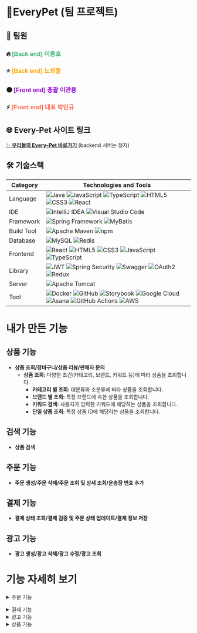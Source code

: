 # 🐶EveryPet (팀 프로젝트)

## 👥 팀원

### 🔥 <span style="color:#3CB371; font-family: 'Comic Sans MS', cursive, sans-serif;">[Back end] 이용호</span>

### ⭐️ <span style="color:#FFA500; font-family: 'Comic Sans MS', cursive, sans-serif;">[Back end] 노희철</span>

### 🌑 <span style="color:#9400D3; font-family: 'Comic Sans MS', cursive, sans-serif;">[Front end] 총괄 이관용</span>

### ⚡️ <span style="color:#FF6347; font-family: 'Comic Sans MS', cursive, sans-serif;">[Front end] 대표 박민규</span>

## 🌐 **Every-Pet 사이트 링크**
[✨ **우리들의 Every-Pet 바로가기**](https://everypet.netlify.app/)
(backend 서버는 정지)

## 🛠️ 기술스택

| Category   | Technologies and Tools                                                                                                                                                                                                                                                                                                                                                                                                                                                                                                                                                                                                                                                                                                                                                                                |
| ---------- |-------------------------------------------------------------------------------------------------------------------------------------------------------------------------------------------------------------------------------------------------------------------------------------------------------------------------------------------------------------------------------------------------------------------------------------------------------------------------------------------------------------------------------------------------------------------------------------------------------------------------------------------------------------------------------------------------------------------------------------------------------------------------------------------------------|
| Language   | ![Java](https://img.shields.io/badge/Java-007396?style=for-the-badge&logo=java&logoColor=white) ![JavaScript](https://img.shields.io/badge/JavaScript-F7DF1E?style=for-the-badge&logo=javascript&logoColor=black) ![TypeScript](https://img.shields.io/badge/TypeScript-3178C6?style=for-the-badge&logo=typescript&logoColor=white) ![HTML5](https://img.shields.io/badge/HTML5-E34F26?style=for-the-badge&logo=html5&logoColor=white) ![CSS3](https://img.shields.io/badge/CSS3-1572B6?style=for-the-badge&logo=css3&logoColor=white) ![React](https://img.shields.io/badge/React-61DAFB?style=for-the-badge&logo=react&logoColor=white)                                                                                                                                                             |
| IDE        | ![IntelliJ IDEA](https://img.shields.io/badge/IntelliJ_IDEA-000000?style=for-the-badge&logo=intellij-idea&logoColor=white) ![Visual Studio Code](https://img.shields.io/badge/Visual_Studio_Code-007ACC?style=for-the-badge&logo=visual-studio-code&logoColor=white)                                                                                                                                                                                                                                                                                                                                                                                                                                                                                                                                  |
| Framework  | ![Spring Framework](https://img.shields.io/badge/Spring_Framework-6DB33F?style=for-the-badge&logo=spring&logoColor=white) ![MyBatis](https://img.shields.io/badge/MyBatis-339933?style=for-the-badge&logo=mybatis&logoColor=white)                                                                                                                                                                                                                                                                                                                                                                                                                                                                                                                                                                    |
| Build Tool | ![Apache Maven](https://img.shields.io/badge/Apache_Maven-C71A36?style=for-the-badge&logo=apache-maven&logoColor=white) ![npm](https://img.shields.io/badge/npm-CB3837?style=for-the-badge&logo=npm&logoColor=white)                                                                                                                                                                                                                                                                                                                                                                                                                                                                                                                                                                                  |
| Database   | ![MySQL](https://img.shields.io/badge/MySQL-4479A1?style=for-the-badge&logo=mysql&logoColor=white) ![Redis](https://img.shields.io/badge/Redis-DC382D?style=for-the-badge&logo=redis&logoColor=white)                                                                                                                                                                                                                                                                                                                                                                                                                                                                                                                                                                                                 |
| Frontend   | ![React](https://img.shields.io/badge/React-61DAFB?style=for-the-badge&logo=react&logoColor=white) ![HTML5](https://img.shields.io/badge/HTML5-E34F26?style=for-the-badge&logo=html5&logoColor=white) ![CSS3](https://img.shields.io/badge/CSS3-1572B6?style=for-the-badge&logo=css3&logoColor=white) ![JavaScript](https://img.shields.io/badge/JavaScript-F7DF1E?style=for-the-badge&logo=javascript&logoColor=black) ![TypeScript](https://img.shields.io/badge/TypeScript-3178C6?style=for-the-badge&logo=typescript&logoColor=white)                                                                                                                                                                                                                                                             |
| Library    | ![JWT](https://img.shields.io/badge/JWT-000000?style=for-the-badge&logo=JSON%20web%20tokens&logoColor=white) ![Spring Security](https://img.shields.io/badge/Spring_Security-6DB33F?style=for-the-badge&logo=spring-security&logoColor=white) ![Swagger](https://img.shields.io/badge/Swagger-85EA2D?style=for-the-badge&logo=swagger&logoColor=black) ![OAuth2](https://img.shields.io/badge/OAuth2-2E86C1?style=for-the-badge&logo=oauth&logoColor=white) ![Redux](https://img.shields.io/badge/Redux-764ABC?style=for-the-badge&logo=redux&logoColor=white)                                                                                                                                                                                                                                        |
| Server     | ![Apache Tomcat](https://img.shields.io/badge/Apache_Tomcat-F8DC75?style=for-the-badge&logo=apache-tomcat&logoColor=black)                                                                                                                                                                                                                                                                                                                                                                                                                                                                                                                                                                                                                                                                            |
| Tool       | ![Docker](https://img.shields.io/badge/Docker-2496ED?style=for-the-badge&logo=docker&logoColor=white) ![GitHub](https://img.shields.io/badge/GitHub-181717?style=for-the-badge&logo=github&logoColor=white) ![Storybook](https://img.shields.io/badge/Storybook-FF4785?style=for-the-badge&logo=storybook&logoColor=white) ![Google Cloud](https://img.shields.io/badge/Google_Cloud-4285F4?style=for-the-badge&logo=google-cloud&logoColor=white) ![Asana](https://img.shields.io/badge/Asana-27384D?style=for-the-badge&logo=asana&logoColor=white) ![GitHub Actions](https://img.shields.io/badge/GitHub_Actions-2088FF?style=for-the-badge&logo=github-actions&logoColor=white) ![AWS](https://img.shields.io/badge/amazon_web_services-232F3E?style=for-the-badge&logo=github-actions&logoColor=white) |


# 내가 만든 기능

## 상품 기능
- **상품 조회/장바구니/상품 리뷰/판매자 문의**
  - **상품 조회:** 다양한 조건(카테고리, 브랜드, 키워드 등)에 따라 상품을 조회합니다.
    - **카테고리 별 조회:** 대분류와 소분류에 따라 상품을 조회합니다.
    - **브랜드 별 조회:** 특정 브랜드에 속한 상품을 조회합니다.
    - **키워드 검색:** 사용자가 입력한 키워드에 해당하는 상품을 조회합니다.
    - **단일 상품 조회:** 특정 상품 ID에 해당하는 상품을 조회합니다.

## 검색 기능
- **상품 검색**

## 주문 기능
- **주문 생성/주문 삭제/주문 조회 및 상세 조회/운송장 번호 추가**

## 결제 기능
- **결제 상태 조회/결제 검증 및 주문 상태 업데이트/결제 정보 저장**

## 광고 기능
- **광고 생성/광고 삭제/광고 수정/광고 조회**

# 기능 자세히 보기

<details>
<summary>주문 기능</summary>
<div markdown="1">

### 1. 주문 생성
**기능 설명:** 사용자가 주문을 생성할 수 있는 기능을 제공합니다. 주문 정보는 `InsertOrderDTO`를 통해 전달되며, 주문 상세 정보는 `OrderDetailMapper`를 통해 저장됩니다.

**기술적 설명:**
- `OrderServiceImpl`의 `insertOrder` 메서드는 `InsertOrderDTO`를 받아 주문 정보를 처리합니다. 주문 상품의 가격을 조회하고 총 금액을 계산합니다.
- `OrderMapper`의 `insertOrder` 메서드를 통해 주문 정보를 데이터베이스에 저장합니다.
- `OrderDetailMapper`의 `insertOrderDetail` 메서드를 통해 주문 상세 정보를 저장합니다.

### 2. 주문 삭제
**기능 설명:** 특정 주문 ID에 해당하는 주문을 삭제할 수 있는 기능을 제공합니다.

**기술적 설명:**
- `OrderServiceImpl`의 `deleteOrder` 메서드는 주어진 `orderId`를 통해 주문 정보를 삭제합니다.
- 먼저 `OrderDetailMapper`의 `deleteOrderDetailByOrderId` 메서드를 통해 관련된 주문 상세 정보를 삭제합니다.
- 이후 `OrderMapper`의 `deleteOrderByOrderId` 메서드를 통해 주문 정보를 삭제합니다.

### 3. 주문 조회 및 상세 조회
**기능 설명:** 특정 주문 ID에 해당하는 주문을 조회하거나, 주문 상세 ID에 해당하는 주문 상세 정보를 조회할 수 있는 기능을 제공합니다.

**기술적 설명:**
- **주문 조회:**
  - `OrderServiceImpl`의 `selectOrder` 메서드는 주어진 `orderId`를 통해 주문 정보를 조회합니다.
  - `OrderMapper`의 `selectOrderById` 메서드를 통해 주문 정보를 가져옵니다.
  - `OrderDetailMapper`의 `selectOrderDetailsByOrderId` 메서드를 통해 관련된 주문 상세 정보를 가져와 주문 객체에 추가합니다.

- **주문 상세 조회:**
  - `OrderServiceImpl`의 `getOrderDetail` 메서드는 주어진 `orderDetailId`를 통해 주문 상세 정보를 조회합니다.
  - `OrderDetailMapper`의 `getOrderDetailByOrderDetailId` 메서드를 통해 주문 상세 정보를 가져옵니다.

### 4. 운송장 번호 추가
**기능 설명:** 판매자가 주문 상세 ID와 운송장 번호를 입력하여 운송장 번호를 추가할 수 있는 기능을 제공합니다.

**기술적 설명:**
- `OrderServiceImpl`의 `updateTrackingNumber` 메서드는 판매자 인증 후, 운송장 번호를 업데이트합니다.
- 먼저 `OrderDetailMapper`의 `checkSeller` 메서드를 통해 해당 상품의 판매자인지 확인합니다.
- 판매자일 경우, `OrderDetailMapper`의 `updateTrackingNumber` 메서드를 통해 운송장 번호를 업데이트합니다.

</div>
</details>


<p>

<details>
<summary>결제 기능</summary>
<div markdown="1">

### 1. 결제 상태 조회
**기능 설명:** 포트원 결제 API를 호출하여 결제 상태를 조회합니다.

**기술적 설명:**
- `PaymentServiceImpl`의 `getPaymentStatus` 메서드는 포트원 결제 API를 호출하여 결제 상태를 조회합니다.
- 결제 상태는 `PaymentResponse` 객체로 반환되며, 상태에 따라 주문 처리가 진행됩니다.

### 2. 결제 검증 및 주문 상태 업데이트
**기능 설명:** 결제 검증 후, 주문 상태를 업데이트합니다.

**기술적 설명:**
- `PaymentController`의 `completePayment` 메서드는 결제 검증 후, 주문 상태를 업데이트합니다.
- 결제 금액이 주문 금액과 일치할 경우, 주문 상태를 "PAID"로 업데이트하고 장바구니를 삭제합니다.
- 결제 금액이 불일치할 경우, 주문은 삭제됩니다.

### 3. 결제 정보 저장
**기능 설명:** 결제 정보를 데이터베이스에 저장합니다.

**기술적 설명:**
- 결제 정보는 `PaymentMapper`를 통해 데이터베이스에 저장됩니다.
- `PaymentServiceImpl`의 `insertPayment` 메서드는 결제 정보를 저장합니다.

</div>
</details>

<details>
<summary>광고 기능</summary>
<div markdown="1">

### 1. 광고 생성
**기능 설명:** 새로운 광고를 생성합니다.

**기술적 설명:**
- `AdvertisementServiceImpl`의 `insertAdvertisement` 메서드는 광고 정보를 처리하고, Google Cloud Storage에 이미지를 업로드합니다.

### 2. 광고 삭제
**기능 설명:** 특정 광고를 삭제합니다.

**기술적 설명:**
- `AdvertisementServiceImpl`의 `deleteAdvertisement` 메서드는 주어진 `advertisementId`를 통해 광고 정보를 삭제하고, 관련된 이미지를 삭제합니다.

### 3. 광고 수정
**기능 설명:** 기존 광고를 수정합니다.

**기술적 설명:**
- `AdvertisementServiceImpl`의 `updateAdvertisement` 메서드는 광고 정보를 수정하고, 이미지를 업데이트합니다.

### 4. 광고 조회
**기능 설명:** 모든 광고 또는 특정 광고를 조회합니다.

**기술적 설명:**
- `AdvertisementServiceImpl`의 `selectAllAdvertisements` 메서드는 모든 광고를 조회하고, `selectAdvertisementById` 메서드는 특정 광고를 조회합니다.

</div>
</details>

<details>
<summary>상품 기능</summary>
<div markdown="1">

### 1. 상품 생성
**기능 설명:** 새로운 상품을 생성합니다.

**기술적 설명:**
- `ProductServiceImpl`의 `insertProduct` 메서드는 상품 정보를 처리하고, Google Cloud Storage에 이미지를 업로드합니다.

### 2. 상품 삭제
**기능 설명:** 특정 상품을 삭제합니다.

**기술적 설명:**
- `ProductServiceImpl`의 `deleteProduct` 메서드는 주어진 `productId`를 통해 상품 정보를 삭제하고, 관련된 이미지를 삭제합니다.

### 3. 상품 수정
**기능 설명:** 기존 상품을 수정합니다.

**기술적 설명:**
- `ProductServiceImpl`의 `updateProduct` 메서드는 상품 정보를 수정하고, 이미지를 업데이트합니다.

### 4. 상품 조회
**기능 설명:** 다양한 조건에 따라 상품을 조회합니다.

**기술적 설명:**
- `ProductServiceImpl`의 `selectProductList` 메서드는 카테고리와 정렬 기준에 따라 상품을 조회하고, `selectProductByProductId` 메서드는 특정 상품을 조회합니다.

#### 상품 조회의 다양한 상황
##### 1. 카테고리 별 상품 조회
**기능 설명:** 대분류와 소분류에 따라 상품을 조회합니다. 예를 들어, 대분류가 "dog"이고 소분류가 "snack"인 경우, 강아지용 스낵 상품만 조회됩니다.

**기술적 설명:**
- `ProductController`의 `selectProductCategory` 메서드는 카테고리 대분류, 소분류, 정렬 기준, 페이지 번호, 페이지 사이즈를 받아 상품 리스트를 조회합니다.
- `ProductService`의 `selectProductList` 메서드는 MyBatis를 통해 데이터베이스에서 해당 조건에 맞는 상품 리스트를 가져옵니다.

##### 2. 브랜드 별 상품 조회
**기능 설명:** 특정 브랜드에 속한 상품을 조회합니다. 예를 들어, "동물 좋아 상점" 브랜드의 상품만 조회할 수 있습니다.

**기술적 설명:**
- `ProductController`의 `selectProductBrand` 메서드는 브랜드명, 정렬 기준, 페이지 번호, 페이지 사이즈를 받아 상품 리스트를 조회합니다.
- `ProductService`의 `selectProductBrandList` 메서드는 MyBatis를 통해 데이터베이스에서 해당 브랜드에 속한 상품 리스트를 가져옵니다.

##### 3. 키워드 검색 상품 조회
**기능 설명:** 사용자가 입력한 키워드에 해당하는 상품을 조회합니다. 예를 들어, "고양이 사료"라는 키워드로 검색하면 관련된 상품이 조회됩니다.

**기술적 설명:**
- `ProductController`의 `searchProducts` 메서드는 키워드, 정렬 기준, 페이지 번호, 페이지 사이즈를 받아 상품 리스트를 조회합니다.
- `ProductService`의 `selectProductListByKeyword` 메서드는 MyBatis를 통해 데이터베이스에서 해당 키워드에 맞는 상품 리스트를 가져옵니다.

##### 4. 단일 상품 조회
**기능 설명:** 특정 상품 ID에 해당하는 상품을 조회합니다.

**기술적 설명:**
- `ProductController`의 `selectProductByProductId` 메서드는 상품 ID를 받아 해당 상품을 조회합니다.
- `ProductService`의 `selectProductByProductId` 메서드는 MyBatis를 통해 데이터베이스에서 해당 상품 ID에 맞는 상품 정보를 가져옵니다.

</div>
</details>
